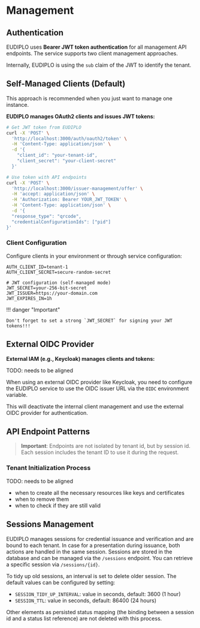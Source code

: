 # Management

## Authentication

EUDIPLO uses **Bearer JWT token authentication** for all management API
endpoints. The service supports two client management approaches.

Internally, EUDIPLO is using the `sub` claim of the JWT to identify the tenant.

## Self-Managed Clients (Default)

This approach is recommended when you just want to manage one instance.

**EUDIPLO manages OAuth2 clients and issues JWT tokens:**

```bash
# Get JWT token from EUDIPLO
curl -X 'POST' \
  'http://localhost:3000/auth/oauth2/token' \
  -H 'Content-Type: application/json' \
  -d '{
    "client_id": "your-tenant-id",
    "client_secret": "your-client-secret"
  }'

# Use token with API endpoints
curl -X 'POST' \
  'http://localhost:3000/issuer-management/offer' \
  -H 'accept: application/json' \
  -H 'Authorization: Bearer YOUR_JWT_TOKEN' \
  -H 'Content-Type: application/json' \
  -d '{
  "response_type": "qrcode",
  "credentialConfigurationIds": ["pid"]
}'
```

### Client Configuration

Configure clients in your environment or through service configuration:

```env
AUTH_CLIENT_ID=tenant-1
AUTH_CLIENT_SECRET=secure-random-secret

# JWT configuration (self-managed mode)
JWT_SECRET=your-256-bit-secret
JWT_ISSUER=https://your-domain.com
JWT_EXPIRES_IN=1h
```

!!! danger "Important"

    Don't forget to set a strong `JWT_SECRET` for signing your JWT tokens!!!

## External OIDC Provider

**External IAM (e.g., Keycloak) manages clients and tokens:**

TODO: needs to be aligned

When using an external OIDC provider like Keycloak, you need to configure the
EUDIPLO service to use the OIDC issuer URL via the `OIDC` environment variable.

This will deactivate the internal client management and use the external OIDC
provider for authentication.

## API Endpoint Patterns

> **Important**: Endpoints are not isolated by tenant id, but by session id.
> Each session includes the tenant ID to use it during the request.

### Tenant Initialization Process

TODO: needs to be aligned

- when to create all the necessary resources like keys and certificates
- when to remove them
- when to check if they are still valid

## Sessions Management

EUDIPLO manages sessions for credential issuance and verification and are bound
to each tenant. In case for a presentation during issuance, both actions are
handled in the same session. Sessions are stored in the database and can be
managed via the `/sessions` endpoint. You can retrieve a specific session via
`/sessions/{id}`.

To tidy up old sessions, an interval is set to delete older session. The default
values can be configured by setting:

- `SESSION_TIDY_UP_INTERVAL`: value in seconds, default: 3600 (1 hour)
- `SESSION_TTL`: value in seconds, default: 86400 (24 hours)

Other elements as persisted status mapping (the binding between a session id and
a status list reference) are not deleted with this process.
